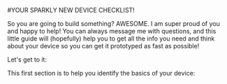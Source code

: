 #YOUR SPARKLY NEW DEVICE CHECKLIST!

So you are going to build something? AWESOME. I am super proud of you and happy to help!
You can always message me with questions, and this little guide will (hopefully) help
you to get all the info you need and think about your device so you can get it prototyped
as fast as possible!

Let's get to it:

This first section is to help you identify the basics of your device:

